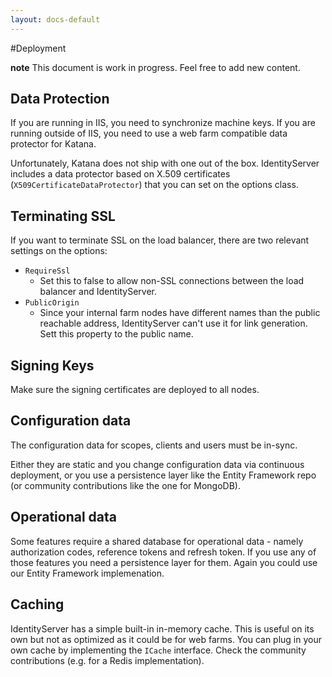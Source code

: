 ```yaml
---
layout: docs-default
---
```


#Deployment

**note** This document is work in progress. Feel free to add new content.

## Data Protection

If you are running in IIS, you need to synchronize machine keys. If you are running outside of IIS,
you need to use a web farm compatible data protector for Katana.

Unfortunately, Katana does not ship with one out of the box. IdentityServer includes a data protector based on
X.509 certificates (`X509CertificateDataProtector`) that you can set on the options class.

## Terminating SSL

If you want to terminate SSL on the load balancer, there are two relevant settings on the options:

 * `RequireSsl`
     * Set this to false to allow non-SSL connections between the load balancer and IdentityServer.
 * `PublicOrigin`
    * Since your internal farm nodes have different names than the public reachable address, IdentityServer can't use it
      for link generation. Sett this property to the public name.

## Signing Keys

Make sure the signing certificates are deployed to all nodes.

## Configuration data

The configuration data for scopes, clients and users must be in-sync.

Either they are static and you change configuration data via continuous deployment, or you use a persistence layer like
the Entity Framework repo (or community contributions like the one for MongoDB).

## Operational data

Some features require a shared database for operational data - namely authorization codes, reference tokens and refresh token.
If you use any of those features you need a persistence layer for them. Again you could use our Entity Framework implemenation.

## Caching

IdentityServer has a simple built-in in-memory cache. This is useful on its own but not as optimized as it could be for web farms.
You can plug in your own cache by implementing the `ICache` interface. Check the community contributions (e.g. for a Redis implementation).

